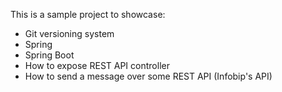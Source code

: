 This is a sample project to showcase:
- Git versioning system
- Spring
- Spring Boot
- How to expose REST API controller
- How to send a message over some REST API (Infobip's API)
